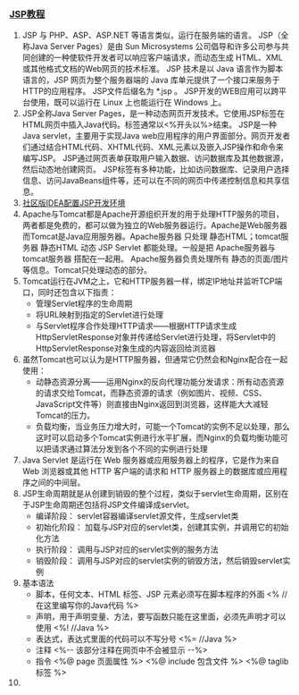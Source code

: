### [JSP教程](https://www.runoob.com/jsp/jsp-tutorial.html)

1. JSP 与 PHP、ASP、ASP.NET 等语言类似，运行在服务端的语言。 JSP（全称Java Server Pages）是由 Sun Microsystems 公司倡导和许多公司参与共同创建的一种使软件开发者可以响应客户端请求，而动态生成 HTML、XML 或其他格式文档的Web网页的技术标准。 JSP 技术是以 Java 语言作为脚本语言的，JSP 网页为整个服务器端的 Java 库单元提供了一个接口来服务于HTTP的应用程序。 JSP文件后缀名为 *.jsp 。 JSP开发的WEB应用可以跨平台使用，既可以运行在 Linux 上也能运行在 Windows 上。
2. JSP全称Java Server Pages，是一种动态网页开发技术。它使用JSP标签在HTML网页中插入Java代码。标签通常以<%开头以%>结束。 JSP是一种Java servlet，主要用于实现Java web应用程序的用户界面部分。网页开发者们通过结合HTML代码、XHTML代码、XML元素以及嵌入JSP操作和命令来编写JSP。 JSP通过网页表单获取用户输入数据、访问数据库及其他数据源，然后动态地创建网页。 JSP标签有多种功能，比如访问数据库、记录用户选择信息、访问JavaBeans组件等，还可以在不同的网页中传递控制信息和共享信息。
3. [社区版IDEA配置JSP开发环境](https://www.cnblogs.com/Luquan/p/12273595.html)
4. Apache与Tomcat都是Apache开源组织开发的用于处理HTTP服务的项目，两者都是免费的，都可以做为独立的Web服务器运行。Apache是Web服务器而Tomcat是Java应用服务器。Apache服务器 只处理 静态HTML；tomcat服务器 静态HTML 动态 JSP Servlet 都能处理。一般是把 Apache服务器与tomcat服务器 搭配在一起用。 Apache服务器负责处理所有 静态的页面/图片等信息。Tomcat只处理动态的部分。
5. Tomcat运行在JVM之上，它和HTTP服务器一样，绑定IP地址并监听TCP端口，同时还包含以下指责：
    * 管理Servlet程序的生命周期
    * 将URL映射到指定的Servlet进行处理
    * 与Servlet程序合作处理HTTP请求——根据HTTP请求生成HttpServletResponse对象并传递给Servlet进行处理，将Servlet中的HttpServletResponse对象生成的内容返回给浏览器
6. 虽然Tomcat也可以认为是HTTP服务器，但通常它仍然会和Nginx配合在一起使用：
    * 动静态资源分离——运用Nginx的反向代理功能分发请求：所有动态资源的请求交给Tomcat，而静态资源的请求（例如图片、视频、CSS、JavaScript文件等）则直接由Nginx返回到浏览器，这样能大大减轻Tomcat的压力。
    * 负载均衡，当业务压力增大时，可能一个Tomcat的实例不足以处理，那么这时可以启动多个Tomcat实例进行水平扩展，而Nginx的负载均衡功能可以把请求通过算法分发到各个不同的实例进行处理
7. Java Servlet 是运行在 Web 服务器或应用服务器上的程序，它是作为来自 Web 浏览器或其他 HTTP 客户端的请求和 HTTP 服务器上的数据库或应用程序之间的中间层。
8. JSP生命周期就是从创建到销毁的整个过程，类似于servlet生命周期，区别在于JSP生命周期还包括将JSP文件编译成servlet。
   * 编译阶段： servlet容器编译servlet源文件，生成servlet类
   * 初始化阶段： 加载与JSP对应的servlet类，创建其实例，并调用它的初始化方法
   * 执行阶段： 调用与JSP对应的servlet实例的服务方法
   * 销毁阶段： 调用与JSP对应的servlet实例的销毁方法，然后销毁servlet实例
9. 基本语法
   * 脚本，任何文本、HTML 标签、JSP 元素必须写在脚本程序的外面
       <%
        //在这里编写你的Java代码
       %>
   * 声明，用于声明变量、方法，要写函数只能在这里面，必须先声明才可以使用
       <%!
        //Java
       %>
   * 表达式，表达式里面的代码可以不写分号
       <%= //Java %>
   * 注释
       <%-- 该部分注释在网页中不会被显示 --%>
       <!-- 该部分注释在网页源代码中会被显示 --> 
   * 指令
       <%@ page 页面属性 %>
       <%@ include 包含文件 %>
       <%@ taglib 标签 %>
10. 